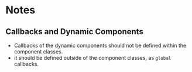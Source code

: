 # Notes

## Callbacks and Dynamic Components

- Callbacks of the dynamic components should not be defined within the component classes.
- it should be defined outside of the component classes, as `global` callbacks.
